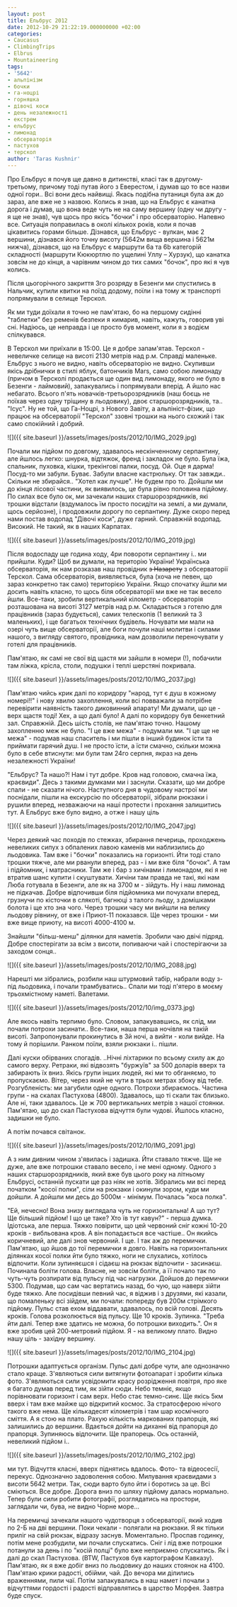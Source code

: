 ```yaml
---
layout: post
title: Ельбрус 2012
date: 2012-10-29 21:22:19.000000000 +02:00
categories:
- Caucasus
- ClimbingTrips
- Elbrus
- Mountaineering
tags:
- '5642'
- альпінізм
- бочки
- га-ноцрі
- горняшка
- дівочі коси
- день незалежності
- екстрем
- ельбрус
- лимонад
- обсерваторія
- пастухов
- терскол
author: 'Taras Kushnir'
---
```


Про Ельбрус я почув ще давно в дитинстві, класі так в другому-третьому, причому тоді путав його з Еверестом, і думав що то все назви одної гори.. Всі вони десь найвищі. Якась подібна путаниця була аж до зараз, але вже не з назвою. Колись я знав, що на Ельбрус є канатна дорога і думав, що вона веде чуть не на саму вершину (одну чи другу - я ще не знав), чув щось про якісь "бочки" і про обсерваторію. Напевно все. Ситуація поправилась в околі кількох років, коли я почав цікавитись горами більше. Дізнався, що Ельбрус - вулкан, має 2 вершини, дізнався його точну висоту (5642м вища вершина і 5621м нижча), дізнався, що на Ельбрус є маршрути 6а та 6b категорій складності (маршрути Кюкюртлю по ущелині Уллу – Хурзук), що канатка зовсім не до кінця, а чарівним чином до тих самих "бочок", про які я чув колись.

Після цьогорічного закриття 3го розряду в Безенги ми спустились в Нальчик, купили квитки на поїзд додому, поїли і на тому ж транспорті попрямували в селище Терскол.

<!--more-->

Як ми туди доїхали я точно не пам'ятаю, бо на першому сидінні "таблетки" без ременів безпеки я кимарив, навіть, кажуть, говорив уві сні. Надіюсь, це неправда і це просто був момент, коли я з водієм спілкувався.

В Терскол ми приїхали в 15:00. Це я добре запам'ятав. Терскол - невеличке селище на висоті 2130 метрів над р.м. Справді маленьке. Ельбрус з нього не видно, навіть обсерваторію не видно. Скупивши якісь дрібнички в стилі яблук, батончиків Mars, само собою лимонаду (причом в Терсколі продається ще один вид лимонаду, якого не було в Безенги - лаймовий), запакувались і попрямували вперід. А йшло нас небагато. Всього п'ять новачків-третьорозрядників (наш боєць не поїхав через одну тріщину в льодовику), двоє старшорозрядників, та.. "Ісус". Ну не той, що Га-Ноцрі, з Нового Завіту, а альпініст-фізик, що працює на обсерваторії "Терскол" ззовні трошки на нього схожий і так само спокійний і добрий.

![]({{ site.baseurl }}/assets/images/posts/2012/10/IMG_2029.jpg)


Почали ми підйом по довгому, здавалось нескінченному серпантину, але йшлось легко: шнурка, відтяжок, френд і закладок не було. Була їжа, спальник, пуховка, кішки, трекінгові палки, посуд. Ой. Оце я дарма! Посуд-то ми забули. Буває. Забули власне кастрюльку. От так завжди.. Скільки не збирайся.. "Хотел как лучше". Не будем про то. Дойшли ми до кінця лісової частини, як виявилось, це була рівно половина підйому. По силах все було ок, ми зачекали наших старшорозрядників, які трошки відстали (вздумалось їм просто посидіти на землі, а ми думали, щось серйозне), і продовжили дорогу по серпантину. Дуже скоро перед нами постав водопад "Дівочі коси", дуже гарний. Справжній водопад. Високий. Не такий, як в наших Карпатах.

![]({{ site.baseurl }}/assets/images/posts/2012/10/IMG_2019.jpg)


Після водоспаду ще година ходу, 4ри повороти серпантину і.. ми прийшли. Куди? Щоб ви думали, на територію України! Українська обсерваторія, як нам розказав наш провідник <del>з Назарету</del> з обсерваторії Терскол. Сама обсерваторія, виявляється, була (хоча не певен, що зараз конкретно так само) територією України. Якщо спочатку йшли ми досить навіть класно, то щось біля обсерваторії ми вже не так весело йшли. Все-таки, зробили вертикальний кілометр - обсерваторія розташована на висоті 3127 метрів над р.м. Складається з готелю для працівників (зараз будується), самих телескопів (1 великий та 3 маленьких), і ще багатьох технічних будівель. Ночувати ми мали на озері чуть вище обсерваторії, але боги почули наші молитви і силами нашого, з вигляду святого, провідника, нам дозволили переночувати у готелі для працівників.

Пам'ятаю, як самі не свої від щастя ми зайшли в номери (!), побачили там ліжка, крісла, столи, подушки і теплі шерстяні покривала.

![]({{ site.baseurl }}/assets/images/posts/2012/10/IMG_2037.jpg)


Пам'ятаю чийсь крик далі по коридору "народ, тут є душ в кожному номері!!" і нову хвилю захоплення, коли всі повважали за потрібне перевірити наявність такого диковинний апарату! Ми думали, що це - верх щастя тоді! Хех, а що далі було! А далі по коридору був бенкетний зал. Справжній. Десь шість столів, не пам'ятаю точно. Нашому захопленню меж не було. "І це вже межа" - подумали ми. "І це ще не межа" - подумав наш спаситель і ми пішли в інший будинок їсти та приймати гарячий душ. І не просто їсти, а їсти смачно, скільки можна було в себе втиснути: ми були там 24го серпня, якраз на день незалежності України!

"Ельбрус? Та нашо?! Нам і тут добре. Кров над головою, смачна їжа, краєвиди". Десь з такими думками ми і заснули. Сказати, що ми добре спали - не сказати нічого. Наступного дня в чудовому настрої ми поснідали, пішли на екскурсію по обсерваторії, зібрали рюкзаки і рушили вперед, незважаючи на наші протести і прохання залишитись тут. А Ельбрус вже було видно, а отже і нашу ціль

![]({{ site.baseurl }}/assets/images/posts/2012/10/IMG_2047.jpg)


Через деякий час походів по стежках, збирання печериць, проходжень невеликих сипух з обпалених лавою каменів ми наблизились до льодовика. Там вже і "бочки" показались на горизонті. Йти тоді стало трошки тяжче, але ми рванули вперед, раз - і ми вже біля "бочок". А там і підйомник, і матрасники. Там же і бар з хичінами і лимонадом, які я не втратив шанс купити і скуштувати. Хичіни там правда не такі, які нам Люба готувала в Безенги, але як на 3700 м - зійдуть. Ну і наш лимонад не підкачав. Добре відпочивши біля підйомника ми почухали вперед, грузнучи по кісточки в слякоті, багнюці з талого льоду, з домішками болота і ще хто зна чого. Через трошки часу ми вийшли на велику льодову рівнину, от вже і Приют-11 показався. Ще через трошки - ми вже вище приюту, на висоті 4000-4100 м.

Знайшли "більш-менш" ділянки для наметів. Зробили чаю двічі підряд. Добре спостерігати за всім з висоти, попиваючи чай і спостерігаючи за заходом сонця..

![]({{ site.baseurl }}/assets/images/posts/2012/10/IMG_2088.jpg)


Нарешті ми зібрались, розбили наш штурмовий табір, набрали воду з-під льодовика, і почали трамбуватись.. Спали ми тоді п'ятеро в моєму трьохмістному наметі. Валетами.

![]({{ site.baseurl }}/assets/images/posts/2012/10/img_0373.jpg)


Але якось навіть терпимо було. Словом, запакувавшись, як слід, ми почали потрохи засинати.. Все-таки, наша перша ночівля на такій висоті. Запропонували прокинутись в 3й ночі, а вийти - коли вийде. На тому й порішили. Ранком поїли, взяли рюкзаки і.. пішли.

Далі куски обірваних спогадів. ..Нічні ліхтарики по всьому схилу аж до самого верху. Ретраки, які відвозять "буржуїв" за 500 доларів вверх та забирають їх вниз. Якісь групи інших людей, які ми то обганяємо, то пропускаємо. Вітер, через який не чути в трьох метрах збоку від тебе. Розгубленість: ми загубили одне одного. Потрохи збираємось. Частина групи - на скалах Пастухова (4800). Здавалось, що ті скали так близько. Але ні, таки здавалось. Це ж 700 вертикальних метрів з нашої стоянки. Пам'ятаю, що до скал Пастухова відчуття були чудові. Йшлось класно, задишки не було.

А потім почався світанок.

![]({{ site.baseurl }}/assets/images/posts/2012/10/IMG_2091.jpg)


А з ним дивним чином з'явилась і задишка. Йти ставало тяжче. Ще не дуже, але вже потрошки ставало весело, і не мені одному. Одного з наших старшорозрядників, який вже був цього року на літньому Ельбрусі, останній пускати ще раз ніяк не хотів. Зібрались ми всі перед початком "косої полки", сіли на рюкзаки і окинули зором, куди ми дойшли. А дойшли ми десь до 5000м - мінімум. Почалась "коса полка".

"Ей, нечесно! Вона знизу виглядала чуть не горизонтальна! А що тут? Ще більший підйом! І що це таке? Хто їв тут кавун?" - перша думка. Ідіотська, але перша. Тяжко повірити, що цей червоний сніг кожні 10-20 кроків - вибльована кров. А він попадається все частіше.. Он якийсь коричневий, але далі знов червоний. І ще. І так аж до перемички. Пам'ятаю, що йшов до тої перемички я довго. Навіть на горизонтальних ділянках косої полки йти було тяжко, ноги не слухались, хотілось відпочити. Коли зупиняєшся і сідаєш на рюкзак відпочити - засинаєш. Починала боліти голова. Власне, не зовсім боліти, а її почало так по чуть-чуть розпирати від пульсу під час нагрузки. Дойшов до перемички 5300. Подумав, що сам час вертатись назад, бо чую, що наверх зійти буде тяжко. Але посидівши певний час, я віджив і з друзями, які казали, що помаленьку всі зійдем, ми почали: попереду був 200м стрімкого підйому. Пульс став ехом віддавати, здавалось, по всій голові. Десять кроків. Голова розколюється від пульсу. Ще 10 кроків. Зупинка. "Треба йти далі. Тепер вже здатись не можна, бо потрошки виходить.". Он я вже зробив цей 200-метровий підйом. Я - на великому плато. Видно нашу ціль - західну вершину.

![]({{ site.baseurl }}/assets/images/posts/2012/10/IMG_2104.jpg)


Потрошки адаптується організм. Пульс далі добре чути, але однозначно стало краще. З'являються сили витягнути фотоапарат і зробити кілька фото. З'являються сили усвідомити красу розрідження повітря, про яке я багато думав перед тим, як зійти сюди. Небо темніє, якщо порівнювати горизонт і сам верх. Небо стає темно-синє. Ще якісь 5км вверх і там вже майже що відкритий космос. За стратосферою нічого такого вже нема. Ще кількадесят кілометрів і там шар космічного сміття. А я стою на плато. Рахую кількість маркованих прапорців, які залишились до вершини. Вдається дойти на диханні від прапорця до прапорця. Зупиняюсь відпочити. Ще прапорець. Ось останній, невеликий підйом і..

![]({{ site.baseurl }}/assets/images/posts/2012/10/IMG_2102.jpg)


ми тут. Відчуття класні, вверх піднятись вдалось. Фото- та відеосесії, перекус. Однозначно задоволення собою. Милування краєвидами з висоти 5642 метри. Так, сюди варто було йти і боротись за це. Всі сміються. Все добре. Дорога вниз по шляху підйому далась нормально. Тепер були сили робити фотографії, розглядатись на простори, заглядали чи, бува, не видно Чорне море...

На перемичці зачекали нашого чудотворця з обсерваторії, який ходив по 2-Б на дві вершини. Поки чекали - полягали на рюкзаки. Я як тільки приліг на свій рюкзак, відразу заснув. Моментально. Проспав годинку, потім мене розбудили, ми почали спускатись. Сніг і лід вже потрошки потанули за день і по "косій полці" було вже неприємно спускатись. Як і далі до скал Пастухова. (BTW, Пастухов був картографом Кавказу). Пам'ятаю, як я вже добіг вниз по льодовику до наших стоянок на 4100. Пам'ятаю крики радості, обійми, чай. До вечора ми ділились враженнями, пили чаї. Потім запакувались в наш намет і почали з відчуттями гордості і радості відправлятись в царство Морфея. Завтра буде спуск.
